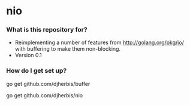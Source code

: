 # nio #

### What is this repository for? ###

* Reimplementing a number of features from http://golang.org/pkg/io/ with buffering to make them non-blocking.
* Version 0.1

### How do I get set up? ###

go get github.com/djherbis/buffer

go get github.com/djherbis/nio